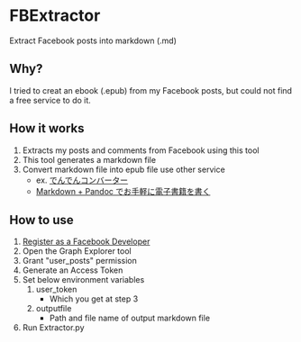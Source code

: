 # FBExtractor
  
Extract Facebook posts into markdown (.md)  
  
## Why?
  
I tried to creat an ebook (.epub) from my Facebook posts, but could not find a free service to do it.  
  
## How it works
  
1. Extracts my posts and comments from Facebook using this tool
1. This tool generates a markdown file
1. Convert markdown file into epub file use other service
    - ex. [でんでんコンバーター](https://conv.denshochan.com/)
    - [Markdown + Pandoc でお手軽に電子書籍を書く](https://qiita.com/sta/items/c88093b1b9da9c77b577)
　　
## How to use
  
1. [Register as a Facebook Developer](https://developers.facebook.com/docs/graph-api/get-started)
1. Open the Graph Explorer tool
1. Grant "user_posts" permission
1. Generate an Access Token
1. Set below environment variables
    1. user_token
        - Which you get at step 3
    1. outputfile
        - Path and file name of output markdown file
1. Run Extractor.py
